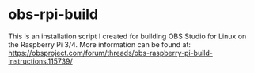 # obs-rpi-build
This is an installation script I created for building OBS Studio for Linux on the Raspberry Pi 3/4.
More information can be found at: https://obsproject.com/forum/threads/obs-raspberry-pi-build-instructions.115739/
